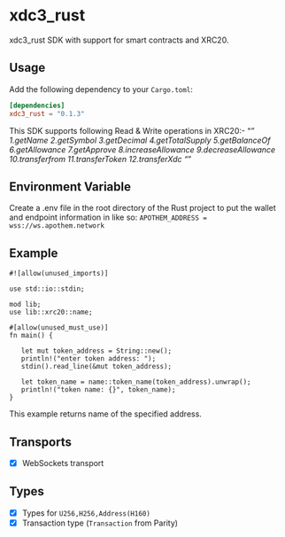 # xdc3_rust

xdc3_rust SDK with support for smart contracts and XRC20.

## Usage

Add the following dependency to your `Cargo.toml`:
```toml
[dependencies]
xdc3_rust = "0.1.3"
```
This SDK supports following Read & Write operations in XRC20:-
“*”
  1.getName 
  2.getSymbol 
  3.getDecimal 
  4.getTotalSupply 
  5.getBalanceOf 
  6.getAllowance 
  7.getApprove 
  8.increaseAllowance 
  9.decreaseAllowance 
  10.transferfrom 
  11.transferToken 
  12.transferXdc
“*”

## Environment Variable

Create a .env file in the root directory of the Rust project to put the wallet and endpoint information in like so:
```APOTHEM_ADDRESS = wss://ws.apothem.network```

## Example

    #![allow(unused_imports)]

    use std::io::stdin;

    mod lib;
    use lib::xrc20::name;

    #[allow(unused_must_use)]
    fn main() {

       let mut token_address = String::new();
       println!("enter token address: ");
       stdin().read_line(&mut token_address);
    
       let token_name = name::token_name(token_address).unwrap();
       println!("token name: {}", token_name);
    }

This example returns name of the specified address.

## Transports
- [x] WebSockets transport

## Types
- [x] Types for `U256,H256,Address(H160)`
- [x] Transaction type (`Transaction` from Parity)
